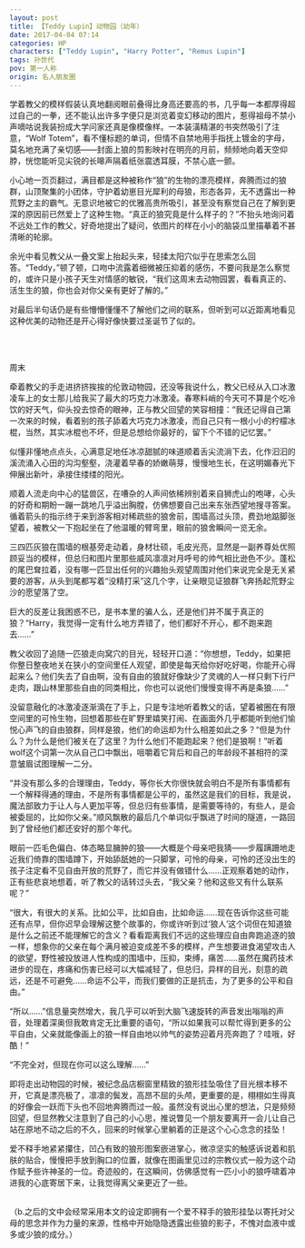 ```yaml
---
layout: post
title: 【Teddy Lupin】动物园（幼年）
date: 2017-04-04 07:14
categories: HP
characters: ["Teddy Lupin", "Harry Potter", "Remus Lupin"]
tags: 孙世代
pov: 第一人称
origin: 名人朋友圈
---
```


学着教父的模样假装认真地翻阅眼前叠得比身高还要高的书，几乎每一本都厚得超过自己的一拳，还不能认出许多字便只是浏览着变幻移动的图片，惹得祖母不禁小声嘀咕说我装扮成大学问家还真是像模像样。一本装潢精湛的书突然吸引了注意，“Wolf Totem”，看不懂标题的单词，但情不自禁地用手指抚上镀金的字母，莫名地充满了亲切感——封面上狼的剪影映衬在明亮的月前，频频地向着天空仰脖，恍惚能听见尖锐的长嗥声隔着纸张震透耳膜，不禁心底一颤。

小心地一页页翻过，满目都是这种被称作“狼”的生物的漂亮模样，奔腾而过的狼群，山顶聚集的小团体，守护着幼崽目光犀利的母狼，形态各异，无不透露出一种荒野之主的霸气。无意识地被它的优雅高贵所吸引，甚至没有察觉自己在了解到更深的原因前已然爱上了这种生物。“真正的狼究竟是什么样子的？”不抬头地询问着不远处工作的教父，好奇地提出了疑问，依图片的样在小小的脑袋瓜里描摹着不甚清晰的轮廓。

余光中看见教父从一叠文案上抬起头来，轻揉太阳穴似乎在思索怎么回答。“Teddy，”顿了顿，口吻中流露着细微被压抑着的感伤，不要问我是怎么察觉的，或许只是小孩子天生对情感的敏锐，“我们这周末去动物园罢，看看真正的、活生生的狼，你也会对你父亲有更好了解的。”

对最后半句话仍是有些懵懵懂懂不了解他们之间的联系，但听到可以近距离地看见这种优美的动物还是开心得好像快要过圣诞节了似的。

<br><br>

周末

牵着教父的手走进挤挤挨挨的伦敦动物园，还没等我说什么，教父已经从入口冰激凌车上的女士那儿给我买了最大的巧克力冰激凌。春寒料峭的今天可不算是个吃冷饮的好天气，仰头投去惊奇的眼神，正与教父回望的笑容相撞：“我还记得自己第一次来的时候，看着别的孩子舔着大巧克力冰激凌，而自己只有一根小小的柠檬冰棍，当然，其实冰棍也不坏，但是总想给你最好的，留下个不错的记忆罢。”

似懂非懂地点点头，心满意足地任冰凉甜腻的味道顺着舌尖流淌下去，化作汩汩的溪流涌入心田的沟沟壑壑，浇灌着早春的娇嫩萌芽，慢慢地生长，在这明媚春光下伸展出新叶，承接住缕缕的阳光。

顺着人流走向中心的猛兽区，在嘈杂的人声间依稀辨别着来自狮虎山的咆哮，心头的好奇和期盼一蹦一跳地几乎溢出胸膛，仿佛想要自己出来东张西望地搜寻答案。循着箭头的指示终于来到游客相对稀疏些的狼舍前，围墙高过头顶，费劲地踮脚张望着，被教父一下抱起坐在了他温暖的臂弯里，眼前的狼舍瞬间一览无余。

三四匹灰狼在围墙的根基旁走动着，身材壮硕，毛皮光亮，显然是一副养尊处优照顾妥当的模样，但总归和图片里那些威风凛凛对月呼号的帅气相比逊色不少。蓬松的尾巴耷拉着，没有哪一匹显出任何的兴趣抬头观望周围对他们来说完全是无关紧要的游客，从头到尾都写着“没精打采”这几个字，让亲眼见证狼群飞奔扬起荒野尘沙的愿望落了空。

巨大的反差让我困惑不已，是书本里的骗人么，还是他们并不属于真正的狼？“Harry，我觉得一定有什么地方弄错了，他们都好不开心，都不跑来跑去……”

教父收回了追随一匹狼走向窝穴的目光，轻轻开口道：“你想想，Teddy，如果把你整日整夜地关在狭小的空间里任人观望，即使是每天给你好吃好喝，你能开心得起来么？他们失去了自由啊，没有自由的狼就好像缺少了灵魂的人一样只剩下行尸走肉，跟山林里那些自由的同类相比，你也可以说他们慢慢变得不再是条狼……”

没留意融化的冰激凌逐渐滴在了手上，只是专注地听着教父的话，望着被圈在有限空间里的可怜生物，回想着那些在旷野里嬉笑打闹、在画面外几乎都能听到他们愉悦心声飞的自由狼群，同样是狼，他们的命运却为什么相差如此之多？“但是为什么？为什么是他们被关在了这里？为什么他们不能跑起来？他们是狼啊！”听着wolf这个词第一次从自己口中飘出，咀嚼着它背后和自己的年龄段不甚相符的深意皱眉试图理解一二分。

“并没有那么多的合理理由，Teddy，等你长大你很快就会明白不是所有事情都有一个解释得通的理由，不是所有事情都是公平的，虽然这是我们的目标，我是说，魔法部致力于让人与人更加平等，但总归有些事情，是需要等待的，有些人，是会被委屈的，比如你父亲。”顺风飘散的最后几个单词似乎飘进了时间的隧道，一路回到了曾经他们都还安好的那个年代。

眼前一匹毛色偏白、体态略显臃肿的狼——大概是个母亲吧我猜——步履蹒跚地走近我们倚靠的围墙蹲下，开始舔舐她的一只脚掌，可怜的母亲，可怜的还没出生的孩子注定看不见自由开放的荒野了，而它并没有做错什么……正观察着她的动作，正有些悲哀地想着，听了教父的话转过头去，“我父亲？他和这些又有什么联系呢？”

“很大，有很大的关系。比如公平，比如自由，比如命运……现在告诉你这些可能还有点早，但你迟早会理解这整个故事的，你或许听到过‘狼人’这个词但在知道狼是什么之前还不能理解它的含义？看看距离我们不远的这些理应自由奔跑追逐的狼一样，想象你的父亲在每个满月被迫变成差不多的模样，产生想要进食渴望攻击人的欲望，野性被投放进人性构成的围墙中，压抑，束缚，痛苦……虽然在魔药技术进步的现在，疼痛和伤害已经可以大幅减轻了，但总归，异样的目光，刻意的疏远，还是不可避免……命运不公平，而我们要做的正是抗击，为了更多的公平和自由。”

“所以……”信息量突然增大，我几乎可以听到大脑飞速旋转的声音发出嗡嗡的声音，处理着深奥但我敢肯定无比重要的语句，“所以如果我可以帮忙得到更多的公平自由，父亲就能像画上的狼一样自由地以帅气的姿势迎着月亮奔跑了？哇哦，好酷！”

“不完全对，但现在你可以这么理解……”

即将走出动物园的时候，被纪念品店橱窗里精致的狼形挂坠吸住了目光根本移不开，它真是漂亮极了，凛凛的鬓发，高昂不屈的头颅，更重要的是，栩栩如生得真的好像会一跃而下头也不回地奔腾而过一般。虽然没有说出心里的想法，只是频频回望，但显然教父注意到了自己的小心思，推说瞥见一个朋友要离开一会儿让自己站在原地不动之后的不久，回来的时候掌心里躺着的正是这个心心念念的挂坠！

爱不释手地紧紧攥住，凹凸有致的狼形图案嵌进掌心，微凉坚实的触感诉说着和肌肤的贴合，慢慢把手放到胸口的位置，就像在图画里见过的宗教仪式一般为这个动作赋予些许神圣的一位。奇迹般的，在这瞬间，仿佛感觉有一匹小小的狼呼啸着冲进我的心底寄居下来，让我觉得离父亲更近了一些。

<br>
（b.之后的文中会经常采用本文的设定即拥有一个爱不释手的狼形挂坠以寄托对父母的思念并作为力量的来源，性格中开始隐隐透露出些狼的影子，不愧对血液中或多或少狼的成分。）
